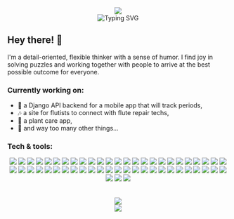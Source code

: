 <div align="center">  
  <img src="https://readme-typing-svg.demolab.com?font=dm+mono&weight=600&size=35&duration=3000&pause=1000&color=6FA3F9&center=true&repeat=false&random=false&width=435&lines=Sarah+Stockton" />
</div>
<div align="center">
  <img src="https://readme-typing-svg.demolab.com?font=dm+mono&size=30&duration=2000&pause=500&color=30BEAE&center=true&random=true&width=435&lines=Full-Stack+Engineer;Educator;Dad+joke+connoisseur;Full-Stack+Engineer" alt="Typing SVG" />
</div>


## Hey there! 👋
I'm a detail-oriented, flexible thinker with a sense of humor. I find joy in solving puzzles and working together with people to arrive at the best possible outcome for everyone.

### Currently working on:
- 🤖 a Django API backend for a mobile app that will track periods,
- 🎶 a site for flutists to connect with flute repair techs,
- 🌱 a plant care app,
- 🫣 and way too many other things...

### Tech & tools:
<div align="center"> 
  <img src="https://img.shields.io/badge/react-%2320232a.svg?style=plastic&logo=react&logoColor=%2361DAFB" />
  <img src="https://img.shields.io/badge/express.js-%23404d59.svg?style=plastic&logo=express&logoColor=%2361DAFB" />
  <img src="https://img.shields.io/badge/Next-black?style=plastic&logo=next.js&logoColor=white" />
  <img src="https://img.shields.io/badge/django-%23092E20.svg?style=plastic&logo=django&logoColor=white" />
  <img src="https://img.shields.io/badge/DJANGO-REST-ff1709?style=plastic&logo=django&logoColor=white&color=ff1709&labelColor=gray" />
  <img src="https://img.shields.io/badge/flask-%23000.svg?style=plastic&logo=flask&logoColor=white" />
  
  <img src="https://img.shields.io/badge/typescript-%23007ACC.svg?style=plastic&logo=typescript&logoColor=white"/>
  <img src="https://img.shields.io/badge/python-3670A0?style=plastic&logo=python&logoColor=ffdd54"/>
  <img src="https://img.shields.io/badge/javascript-%23323330.svg?style=plastic&logo=javascript&logoColor=%23F7DF1E"/>
  <img src="https://img.shields.io/badge/node.js-6DA55F?style=fplastic&logo=node.js&logoColor=white" />
  <img src="https://img.shields.io/badge/shell_script-%23121011.svg?style=plastic&logo=gnu-bash&logoColor=white"/>
  <img src=" https://img.shields.io/badge/html5-%23E34F26.svg?style=plastic&logo=html5&logoColor=white"/>
  <img src="https://img.shields.io/badge/markdown-%23000000.svg?style=plastic&logo=markdown&logoColor=white"/>
  <img src="https://img.shields.io/badge/-Arduino-00979D?style=plastic&logo=Arduino&logoColor=white"/>
  
  <img src="https://img.shields.io/badge/tRPC-%232596BE.svg?style=plastic&logo=tRPC&logoColor=white" />
  <img src="https://img.shields.io/badge/vite-%23646CFF.svg?style=plastic&logo=vite&logoColor=white" />
  <img src="https://img.shields.io/badge/Prisma-3982CE?style=plastic&logo=Prisma&logoColor=white"/>
  <img src="https://img.shields.io/badge/zod-%233068b7.svg?style=plastic&logo=zod&logoColor=white" />
  <img src="https://img.shields.io/badge/JWT-black?style=plastic&logo=JSON%20web%20tokens" />
  <img src="https://img.shields.io/badge/postgres-%23316192.svg?style=plastic&logo=postgresql&logoColor=white" />
  <img src="https://img.shields.io/badge/jasmine-%238A4182.svg?style=plastic&logo=jasmine&logoColor=white" />
  <img src="https://img.shields.io/badge/jinja-white.svg?style=plastic&logo=jinja&logoColor=black" />
  <img src="https://img.shields.io/badge/jquery-%230769AD.svg?style=plastic&logo=jquery&logoColor=white" />
  <img src="https://img.shields.io/badge/NPM-%23CB3837.svg?style=plastic&logo=npm&logoColor=white" />
  
  <img src="https://img.shields.io/badge/tailwindcss-%2338B2AC.svg?style=plastic&logo=tailwind-css&logoColor=white" />
  <img src="https://img.shields.io/badge/bootstrap-%238511FA.svg?style=plastic&logo=bootstrap&logoColor=white" />
  <img src="https://img.shields.io/badge/daisyui-5A0EF8?style=plastic&logo=daisyui&logoColor=white" />
  <img src="https://img.shields.io/badge/figma-%23F24E1E.svg?style=plastic&logo=figma&logoColor=white" />
  <img src="https://img.shields.io/badge/adobe%20illustrator-%23FF9A00.svg?style=plastic&logo=adobe%20illustrator&logoColor=white" />
  
  <img src="https://img.shields.io/badge/-jest-%23C21325?style=plastic&logo=jest&logoColor=white"/>
  <img src="https://img.shields.io/badge/-selenium-%43B02A?style=plastic&logo=selenium&logoColor=white"/>
  <img src="https://img.shields.io/badge/-TestingLibrary-%23E33332?style=plastic&logo=testing-library&logoColor=white"/>
  
  <img src="https://img.shields.io/badge/AWS-%23FF9900.svg?style=plastic&logo=amazon-aws&logoColor=white" />
  <img src="https://img.shields.io/badge/docker-%230db7ed.svg?style=plastic&logo=docker&logoColor=white"/>
  <img src="https://img.shields.io/badge/gunicorn-%298729.svg?style=plastic&logo=gunicorn&logoColor=white"/>
  <img src="https://img.shields.io/badge/nginx-%23009639.svg?style=plastic&logo=nginx&logoColor=white"/>
  <img src="https://img.shields.io/badge/heroku-%23430098.svg?style=plastic&logo=heroku&logoColor=white"/>
  <img src="https://img.shields.io/badge/netlify-%23000000.svg?style=plastic&logo=netlify&logoColor=#00C7B7" />
  <img src="https://img.shields.io/badge/vercel-%23000000.svg?style=plastic&logo=vercel&logoColor=white"/>
  
  <img src="https://img.shields.io/badge/VIM-%2311AB00.svg?style=plastic&logo=vim&logoColor=white"/>
  <img src="https://img.shields.io/badge/Visual%20Studio%20Code-0078d7.svg?style=plastic&logo=visual-studio-code&logoColor=white"/>
  
  <img src="https://img.shields.io/badge/Fedora-294172?style=plastic&logo=fedora&logoColor=white"/>
  <img src="https://img.shields.io/badge/Linux-FCC624?style=plastic&logo=linux&logoColor=black"/>
  <img src="https://img.shields.io/badge/mac%20os-000000?style=plastic&logo=macos&logoColor=F0F0F0"/>
  <img src="https://img.shields.io/badge/Ubuntu-E95420?style=plastic&logo=ubuntu&logoColor=white"/>
  
  <img src="https://img.shields.io/badge/git-%23F05033.svg?style=plastic&logo=git&logoColor=white"/>
  <img src="https://img.shields.io/badge/github-%23121011.svg?style=plastic&logo=github&logoColor=white"/>
  <img src="https://img.shields.io/badge/Insomnia-black?style=plastic&logo=insomnia&logoColor=5849BE" />
  
  <img src="https://img.shields.io/badge/LeetCode-000000?style=plastic&logo=LeetCode&logoColor=#d16c06" />
  <img src="https://img.shields.io/badge/-Stackoverflow-FE7A16?style=plastic&logo=stack-overflow&logoColor=white" />
  <img src="https://img.shields.io/badge/Codewars-B1361E?style=plastic&logo=codewars&logoColor=grey" />
  <img src="https://img.shields.io/badge/MDN_Web_Docs-black?style=plastic&logo=mdnwebdocs&logoColor=white" />
  <img src="https://img.shields.io/badge/Udemy-A435F0?style=plastic&logo=Udemy&logoColor=white" />
</div>

<br>
<br>

<div align="center">
<a href="https://github.com/stocktons/github-readme-stats">
  <img src="https://github-readme-stats-oh-rats.vercel.app/api?username=stocktons&rank_icon=github&theme=tokyonight&hide=stars&show_icons=true&custom_title=GitHub%20Stats" />
</a>
</div>

<div align="center">
  <img src="https://github-readme-stats-oh-rats.vercel.app/api/top-langs/?username=stocktons&layout=compact&theme=tokyonight&card_width=467&hide=DIGITAL%20Command%20Language&exclude_repo=test_sis,test_nums" />
</div>


